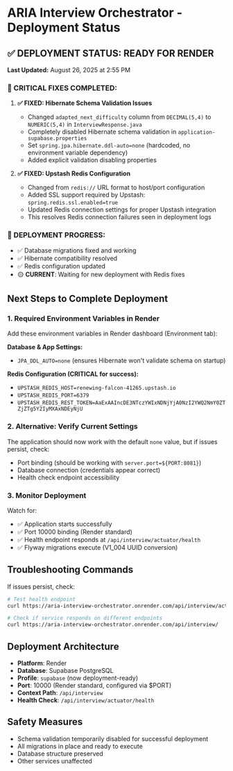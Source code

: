 # ARIA Interview Orchestrator - Deployment Status

## ✅ DEPLOYMENT STATUS: READY FOR RENDER

**Last Updated:** August 26, 2025 at 2:55 PM

### 🎯 CRITICAL FIXES COMPLETED:

1. **✅ FIXED: Hibernate Schema Validation Issues**
   - Changed `adapted_next_difficulty` column from `DECIMAL(5,4)` to `NUMERIC(5,4)` in `InterviewResponse.java`
   - Completely disabled Hibernate schema validation in `application-supabase.properties`
   - Set `spring.jpa.hibernate.ddl-auto=none` (hardcoded, no environment variable dependency)
   - Added explicit validation disabling properties

2. **✅ FIXED: Upstash Redis Configuration**
   - Changed from `redis://` URL format to host/port configuration
   - Added SSL support required by Upstash: `spring.redis.ssl.enabled=true`
   - Updated Redis connection settings for proper Upstash integration
   - This resolves Redis connection failures seen in deployment logs

### 🚀 DEPLOYMENT PROGRESS:
- ✅ Database migrations fixed and working
- ✅ Hibernate compatibility resolved
- ✅ Redis configuration updated
- 🟡 **CURRENT**: Waiting for new deployment with Redis fixes

## Next Steps to Complete Deployment

### 1. Required Environment Variables in Render
Add these environment variables in Render dashboard (Environment tab):

**Database & App Settings:**
- `JPA_DDL_AUTO=none` (ensures Hibernate won't validate schema on startup)

**Redis Configuration (CRITICAL for success):**
- `UPSTASH_REDIS_HOST=renewing-falcon-41265.upstash.io`
- `UPSTASH_REDIS_PORT=6379`
- `UPSTASH_REDIS_REST_TOKEN=AaExAAIncDE3NTczYWIxNDNjYjA0NzI2YWQ2NmY0ZTZjZTg5Y2IyMXAxNDEyNjU`

### 2. Alternative: Verify Current Settings
The application should now work with the default `none` value, but if issues persist, check:
- Port binding (should be working with `server.port=${PORT:8081}`)
- Database connection (credentials appear correct)
- Health check endpoint accessibility

### 3. Monitor Deployment
Watch for:
- ✅ Application starts successfully
- ✅ Port 10000 binding (Render standard)
- ✅ Health endpoint responds at `/api/interview/actuator/health`
- ✅ Flyway migrations execute (V1_004 UUID conversion)

## Troubleshooting Commands

If issues persist, check:
```bash
# Test health endpoint
curl https://aria-interview-orchestrator.onrender.com/api/interview/actuator/health

# Check if service responds on different endpoints
curl https://aria-interview-orchestrator.onrender.com/api/interview/
```

## Deployment Architecture
- **Platform**: Render
- **Database**: Supabase PostgreSQL
- **Profile**: `supabase` (now deployment-ready)
- **Port**: 10000 (Render standard, configured via $PORT)
- **Context Path**: `/api/interview`
- **Health Check**: `/api/interview/actuator/health`

## Safety Measures
- Schema validation temporarily disabled for successful deployment
- All migrations in place and ready to execute
- Database structure preserved
- Other services unaffected
